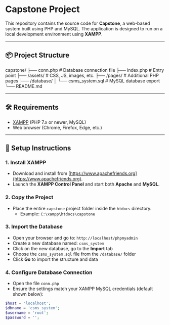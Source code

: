# Capstone Project

This repository contains the source code for **Capstone**, a web-based system built using PHP and MySQL. The application is designed to run on a local development environment using **XAMPP**.

---

## 📦 Project Structure
capstone/
├── conn.php # Database connection file
├── index.php # Entry point
├── /assets/ # CSS, JS, images, etc.
├── /pages/ # Additional PHP pages
├── /database/
│ └── csms_system.sql # MySQL database export
└── README.md

---

## 🛠 Requirements

- [XAMPP](https://www.apachefriends.org/index.html) (PHP 7.x or newer, MySQL)
- Web browser (Chrome, Firefox, Edge, etc.)

---

## 🚀 Setup Instructions

### 1. Install XAMPP
- Download and install from [https://www.apachefriends.org](https://www.apachefriends.org).
- Launch the **XAMPP Control Panel** and start both **Apache** and **MySQL**.

### 2. Copy the Project
- Place the entire `capstone` project folder inside the `htdocs` directory.
  - Example: `C:\xampp\htdocs\capstone`

### 3. Import the Database
- Open your browser and go to: `http://localhost/phpmyadmin`
- Create a new database named: `csms_system`
- Click on the new database, go to the **Import** tab
- Choose the `csms_system.sql` file from the `/database/` folder
- Click **Go** to import the structure and data

### 4. Configure Database Connection
- Open the file `conn.php`
- Ensure the settings match your XAMPP MySQL credentials (default shown below):

```php
$host = 'localhost';
$dbname = 'csms_system';
$username = 'root';
$password = '';
